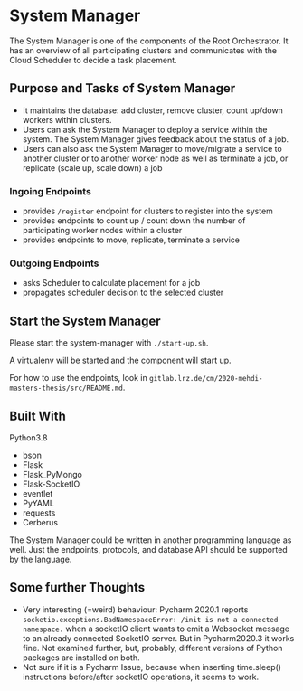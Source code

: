 # System Manager

The System Manager is one of the components of the Root Orchestrator. It has an overview of all participating clusters and communicates with the Cloud Scheduler to decide a task placement.

## Purpose and Tasks of System Manager

- It maintains the database: add cluster, remove cluster, count up/down workers within clusters.
- Users can ask the System Manager to deploy a service within the system. The System Manager gives feedback about the status of a job.
- Users can also ask the System Manager to move/migrate a service to another cluster or to another worker node as well as terminate a job, or replicate (scale up, scale down) a job

### Ingoing Endpoints

- provides `/register` endpoint for clusters to register into the system
- provides endpoints to count up / count down the number of participating worker nodes within a cluster
- provides endpoints to move, replicate, terminate a service

### Outgoing Endpoints

- asks Scheduler to calculate placement for a job
- propagates scheduler decision to the selected cluster

## Start the System Manager

Please start the system-manager with `./start-up.sh`.

A virtualenv will be started and the component will start up.

For how to use the endpoints, look in `gitlab.lrz.de/cm/2020-mehdi-masters-thesis/src/README.md`. 

## Built With

Python3.8 
  - bson
  - Flask
  - Flask_PyMongo
  - Flask-SocketIO
  - eventlet
  - PyYAML
  - requests
  - Cerberus

The System Manager could be written in another programming language as well. Just the endpoints, protocols, and database API should be supported by the language.

## Some further Thoughts

- Very interesting (=weird) behaviour: Pycharm 2020.1 reports `socketio.exceptions.BadNamespaceError: /init is not a connected namespace.` when a socketIO client wants to emit a Websocket message to an already connected SocketIO server. But in Pycharm2020.3 it works fine. Not examined further, but, probably, different versions of Python packages are installed on both.
- Not sure if it is a Pycharm Issue, because when inserting time.sleep() instructions before/after socketIO operations, it seems to work.
